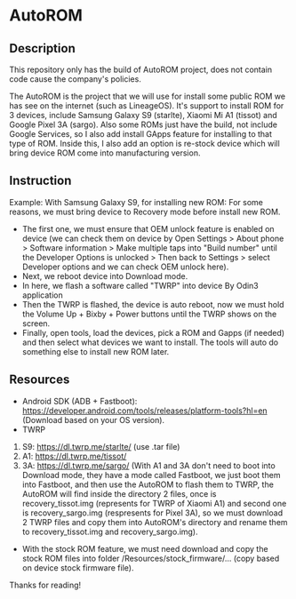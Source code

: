 # AutoROM

## Description
This repository only has the build of AutoROM project, does not contain code cause the company's policies.

The AutoROM is the project that we will use for install some public ROM we has see on the internet (such as LineageOS). It's support to install ROM for 3 devices, include Samsung Galaxy S9 (starlte), Xiaomi Mi A1 (tissot) and Google Pixel 3A (sargo).
Also some ROMs just have the build, not include Google Services, so I also add install GApps feature for installing to that type of ROM.
Inside this, I also add an option is re-stock device which will bring device ROM come into manufacturing version. 

## Instruction
Example:
With Samsung Galaxy S9, for installing new ROM:
For some reasons, we must bring device to Recovery mode before install new ROM.
* The first one, we must ensure that OEM unlock feature is enabled on device (we can check them on device by Open Settings > About phone > Software information > Make multiple taps into "Build number" until the Developer Options is unlocked > Then back to Settings > select Developer options and we can check OEM unlock here).
* Next, we reboot device into Download mode.
* In here, we flash a software called "TWRP" into device By Odin3 application
* Then the TWRP is flashed, the device is auto reboot, now we must hold the Volume Up + Bixby + Power buttons until the TWRP shows on the screen.
* Finally, open tools, load the devices, pick a ROM and Gapps (if needed) and then select what devices we want to install. The tools will auto do something else to install new ROM later.

## Resources
* Android SDK (ADB + Fastboot): https://developer.android.com/tools/releases/platform-tools?hl=en (Download based on your OS version).
* TWRP
1. S9: https://dl.twrp.me/starlte/ (use .tar file)
2. A1: https://dl.twrp.me/tissot/
3. 3A: https://dl.twrp.me/sargo/
(With A1 and 3A don't need to boot into Download mode, they have a mode called Fastboot, we just boot them into Fastboot, and then use the AutoROM to flash them to TWRP, the AutoROM will find inside the directory 2 files, once is recovery_tissot.img (represents for TWRP of Xiaomi A1) and second one is recovery_sargo.img (respresents for Pixel 3A), so we must download 2 TWRP files and copy them into AutoROM's directory and rename them to recovery_tissot.img and recovery_sargo.img).
* With the stock ROM feature, we must need download and copy the stock ROM files into folder <AutoROM directory>/Resources/stock_firmware/... (copy based on device stock firmware file).

Thanks for reading!